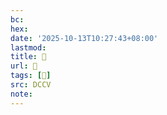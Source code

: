 ```yaml
---
bc:
hex:
date: '2025-10-13T10:27:43+08:00'
lastmod:
title: 􅋉
url: 􅋉
tags: [𩕾]
src: DCCV
note:
---
```


